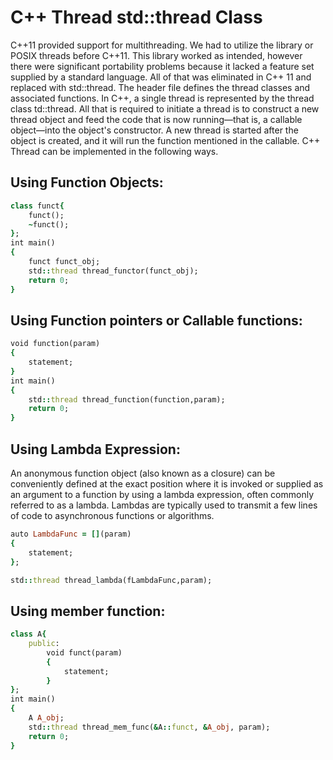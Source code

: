# C++ Thread std::thread Class
C++11 provided support for multithreading. We had to utilize the <pthreads> library or POSIX threads before C++11. This library worked as intended, however there were significant portability problems because it lacked a feature set supplied by a standard language. All of that was eliminated in C++ 11 and replaced with std::thread. The <thread> header file defines the thread classes and associated functions.
In C++, a single thread is represented by the thread class td::thread. All that is required to initiate a thread is to construct a new thread object and feed the code that is now running—that is, a callable object—into the object's constructor. A new thread is started after the object is created, and it will run the function mentioned in the callable. 
C++ Thread can be implemented in the following ways.
## Using Function Objects:
```ruby
class funct{
    funct();
    ~funct();
};
int main()
{
    funct funct_obj;
    std::thread thread_functor(funct_obj);
    return 0;
}
```
## Using Function pointers or Callable functions:
```ruby
void function(param)
{
    statement;
}
int main()
{
    std::thread thread_function(function,param);
    return 0;
}
```
## Using Lambda Expression:
An anonymous function object (also known as a closure) can be conveniently defined at the exact position where it is invoked or supplied as an argument to a function by using a lambda expression, often commonly referred to as a lambda. Lambdas are typically used to transmit a few lines of code to asynchronous functions or algorithms. 
```ruby
auto LambdaFunc = [](param)
{
    statement;
};

std::thread thread_lambda(fLambdaFunc,param);
```
## Using member function:
```ruby
class A{
    public:
        void funct(param)
        {
            statement;
        }
};
int main()
{
    A A_obj;
    std::thread thread_mem_func(&A::funct, &A_obj, param);
    return 0;
}
```

